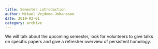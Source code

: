 ```yaml
---
title: Semester introduction
author: Mikael Vejdemo-Johansson
date: 2019-02-01
category: archive
---
```


We will talk about the upcoming semester, look for volunteers to give talks on specific papers and give a refresher overview of persistent homology.
